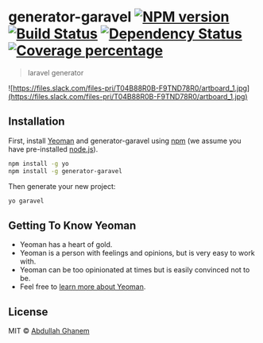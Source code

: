 # generator-garavel [![NPM version][npm-image]][npm-url] [![Build Status][travis-image]][travis-url] [![Dependency Status][daviddm-image]][daviddm-url] [![Coverage percentage][coveralls-image]][coveralls-url]
> laravel generator


![https://files.slack.com/files-pri/T04B88R0B-F9TND78R0/artboard_1.jpg](https://files.slack.com/files-pri/T04B88R0B-F9TND78R0/artboard_1.jpg)

## Installation

First, install [Yeoman](http://yeoman.io) and generator-garavel using [npm](https://www.npmjs.com/) (we assume you have pre-installed [node.js](https://nodejs.org/)).

```bash
npm install -g yo
npm install -g generator-garavel
```

Then generate your new project:

```bash
yo garavel
```

## Getting To Know Yeoman

 * Yeoman has a heart of gold.
 * Yeoman is a person with feelings and opinions, but is very easy to work with.
 * Yeoman can be too opinionated at times but is easily convinced not to be.
 * Feel free to [learn more about Yeoman](http://yeoman.io/).

## License

MIT © [Abdullah Ghanem]()


[npm-image]: https://badge.fury.io/js/generator-garavel.svg
[npm-url]: https://npmjs.org/package/generator-garavel
[travis-image]: https://travis-ci.org/AbdullahGhanem/generator-garavel.svg?branch=master
[travis-url]: https://travis-ci.org/AbdullahGhanem/generator-garavel
[daviddm-image]: https://david-dm.org/AbdullahGhanem/generator-garavel.svg?theme=shields.io
[daviddm-url]: https://david-dm.org/AbdullahGhanem/generator-garavel
[coveralls-image]: https://coveralls.io/repos/AbdullahGhanem/generator-garavel/badge.svg
[coveralls-url]: https://coveralls.io/r/AbdullahGhanem/generator-garavel
